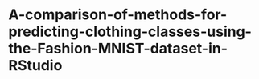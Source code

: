 # A-comparison-of-methods-for-predicting-clothing-classes-using-the-Fashion-MNIST-dataset-in-RStudio